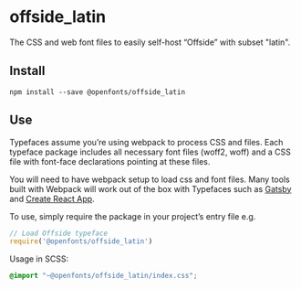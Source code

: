 
# offside_latin

The CSS and web font files to easily self-host “Offside” with subset "latin".

## Install

`npm install --save @openfonts/offside_latin`

## Use

Typefaces assume you’re using webpack to process CSS and files. Each typeface
package includes all necessary font files (woff2, woff) and a CSS file with
font-face declarations pointing at these files.

You will need to have webpack setup to load css and font files. Many tools built
with Webpack will work out of the box with Typefaces such as [Gatsby](https://github.com/gatsbyjs/gatsby)
and [Create React App](https://github.com/facebookincubator/create-react-app).

To use, simply require the package in your project’s entry file e.g.

```javascript
// Load Offside typeface
require('@openfonts/offside_latin')
```

Usage in SCSS:
```scss
@import "~@openfonts/offside_latin/index.css";
```
